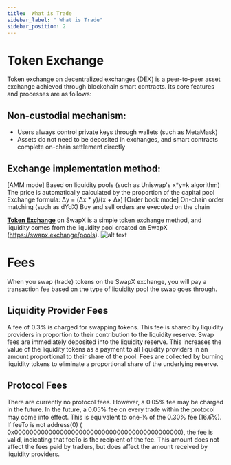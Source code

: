 ```yaml
---
title:  What is Trade
sidebar_label: " What is Trade"
sidebar_position: 2
---
```


# Token Exchange

Token exchange on decentralized exchanges (DEX) is a peer-to-peer asset exchange achieved through blockchain smart contracts. Its core features and processes are as follows:
## Non-custodial mechanism:
* Users always control private keys through wallets (such as MetaMask)
* Assets do not need to be deposited in exchanges, and smart contracts complete on-chain settlement directly
## Exchange implementation method:
[AMM mode]
Based on liquidity pools (such as Uniswap's x*y=k algorithm)
The price is automatically calculated by the proportion of the capital pool
Exchange formula: Δy = (Δx * y)/(x + Δx)
[Order book mode]
On-chain order matching (such as dYdX)
Buy and sell orders are executed on the chain

[**Token Exchange**](https://swapx.exchange) on SwapX is a simple token exchange method, and liquidity comes from the liquidity pool created on SwapX (https://swapx.exchange/pools).
![alt text](image-10.png)

# Fees
When you swap (trade) tokens on the SwapX exchange, you will pay a transaction fee based on the type of liquidity pool the swap goes through.
## Liquidity Provider Fees
A fee of 0.3% is charged for swapping tokens. This fee is shared by liquidity providers in proportion to their contribution to the liquidity reserve.
Swap fees are immediately deposited into the liquidity reserve. This increases the value of the liquidity tokens as a payment to all liquidity providers in an amount proportional to their share of the pool. Fees are collected by burning liquidity tokens to eliminate a proportional share of the underlying reserve.
## Protocol Fees
There are currently no protocol fees. However, a 0.05% fee may be charged in the future.
In the future, a 0.05% fee on every trade within the protocol may come into effect. This is equivalent to one-⅙ of the 0.30% fee (16.6̅%). If feeTo is not address(0) ( 0x00000000000000000000000000000000000000000000), the fee is valid, indicating that feeTo is the recipient of the fee.
This amount does not affect the fees paid by traders, but does affect the amount received by liquidity providers.
